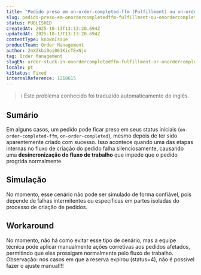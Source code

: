 ```yaml
---
title: "Pedido preso em on-order-completed-ffm (Fulfillment) ou on-order-completed (Marketplace) mesmo após a criação bem-sucedida (isCompleted: true)"
slug: pedido-preso-em-onordercompletedffm-fulfillment-ou-onordercompleted-marketplace-mesmo-apos-a-criacao-bemsucedida-iscompleted-true
status: PUBLISHED
createdAt: 2025-10-13T13:13:20.694Z
updatedAt: 2025-10-13T13:13:20.694Z
contentType: knownIssue
productTeam: Order Management
author: 2mXZkbi0oi061KicTExNjo
tag: Order Management
slugEN: order-stuck-in-onordercompletedffm-fulfillment-or-onordercompleted-marketplace-even-after-successful-creation-iscompleted-true
locale: pt
kiStatus: Fixed
internalReference: 1218615
---
```


>ℹ️ Este problema conhecido foi traduzido automaticamente do inglês.

## Sumário


Em alguns casos, um pedido pode ficar preso em seus status iniciais (`on-order-completed-ffm`, `on-order-completed`), mesmo depois de ter sido aparentemente criado com sucesso. Isso acontece quando uma das etapas internas no fluxo de criação do pedido falha silenciosamente, causando uma **desincronização do fluxo de trabalho** que impede que o pedido progrida normalmente.


## Simulação


No momento, esse cenário não pode ser simulado de forma confiável, pois depende de falhas intermitentes ou específicas em partes isoladas do processo de criação de pedidos.


## Workaround


No momento, não há como evitar esse tipo de cenário, mas a equipe técnica pode aplicar manualmente ações corretivas aos pedidos afetados, permitindo que eles prossigam normalmente pelo fluxo de trabalho.
Observação: nos casos em que a reserva expirou (status=4), não é possível fazer o ajuste manual!!!



